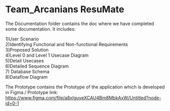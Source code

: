 # Team_Arcanians ResuMate
 
The Documentation folder contains the doc where we have completed some documentation. It includes:

1)User Scenario\
2)Identifying Functional and Non-functional Requirements\
3)Proposed Solution\
4)Level 0 and Level 1 Usecase Diagram\
5)Detail Usecases\
6)Detailed Sequence Diagram\
7) Database Schema\
8)Dataflow Diagram

The Prototype contains the Prototype of the application which is developed in Figma./
Prototype link: https://www.figma.com/file/a8xIguyeXCAU4Bm8MbkAxW/Untitled?node-id=0-1
